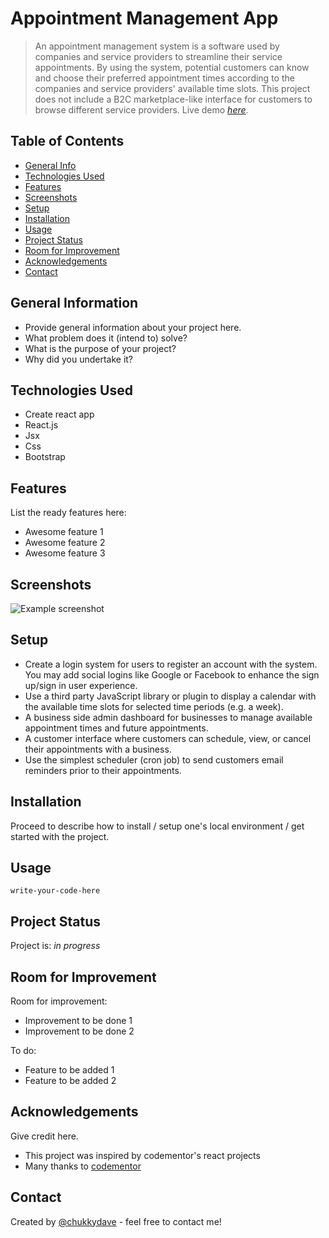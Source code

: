 # Appointment Management App
> An appointment management system is a software used by companies and service providers to streamline their service appointments. By using the system, potential customers can know and choose their preferred appointment times according to the companies and service providers' available time slots. This project does not include a B2C marketplace-like interface for customers to browse different service providers.
> Live demo [_here_](https://www.example.com). <!-- If you have the project hosted somewhere, include the link here. -->

## Table of Contents
* [General Info](#general-information)
* [Technologies Used](#technologies-used)
* [Features](#features)
* [Screenshots](#screenshots)
* [Setup](#setup)
* [Installation](#installation)
* [Usage](#usage)
* [Project Status](#project-status)
* [Room for Improvement](#room-for-improvement)
* [Acknowledgements](#acknowledgements)
* [Contact](#contact)
<!-- * [License](#license) -->


## General Information
- Provide general information about your project here.
- What problem does it (intend to) solve?
- What is the purpose of your project?
- Why did you undertake it?
<!-- You don't have to answer all the questions - just the ones relevant to your project. -->


## Technologies Used
- Create react app
- React.js
- Jsx
- Css
- Bootstrap 


## Features
List the ready features here:
- Awesome feature 1
- Awesome feature 2
- Awesome feature 3


## Screenshots
![Example screenshot](./img/screenshot.png)
<!-- If you have screenshots you'd like to share, include them here. -->


## Setup
- Create a login system for users to register an account with the system. You may add social logins like Google or Facebook to enhance the sign up/sign in user experience.
- Use a third party JavaScript library or plugin to display a calendar with the available time slots for selected time periods (e.g. a week).
- A business side admin dashboard for businesses to manage available appointment times and future appointments.
- A customer interface where customers can schedule, view, or cancel their appointments with a business.
- Use the simplest scheduler (cron job) to send customers email reminders prior to their appointments.

## Installation
Proceed to describe how to install / setup one's local environment / get started with the project.


## Usage
`write-your-code-here`


## Project Status
Project is: _in progress_ 


## Room for Improvement

Room for improvement:
- Improvement to be done 1
- Improvement to be done 2

To do:
- Feature to be added 1
- Feature to be added 2


## Acknowledgements
Give credit here.
- This project was inspired by codementor's react projects
- Many thanks to [codementor](https://www.codementor.io)


## Contact
Created by [@chukkydave](https://chukkydave.github.io/mine/) - feel free to contact me!


<!-- Optional -->
<!-- ## License -->
<!-- This project is open source and available under the [... License](). -->

<!-- You don't have to include all sections - just the one's relevant to your project -->